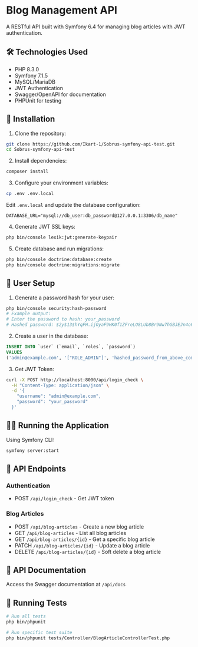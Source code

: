 # Blog Management API

A RESTful API built with Symfony 6.4 for managing blog articles with JWT authentication.

## 🛠 Technologies Used

- PHP 8.3.0
- Symfony 7.1.5
- MySQL/MariaDB
- JWT Authentication
- Swagger/OpenAPI for documentation
- PHPUnit for testing

## 🚀 Installation

1. Clone the repository:
```bash
git clone https://github.com/Ikart-1/Sobrus-symfony-api-test.git
cd Sobrus-symfony-api-test
```

2. Install dependencies:
```bash
composer install
```

3. Configure your environment variables:
```bash
cp .env .env.local
```
Edit `.env.local` and update the database configuration:
```env
DATABASE_URL="mysql://db_user:db_password@127.0.0.1:3306/db_name"
```

4. Generate JWT SSL keys:
```bash
php bin/console lexik:jwt:generate-keypair
```

5. Create database and run migrations:
```bash
php bin/console doctrine:database:create
php bin/console doctrine:migrations:migrate
```

## 👤 User Setup

1. Generate a password hash for your user:
```bash
php bin/console security:hash-password
# Example output:
# Enter the password to hash: your_password
# Hashed password: $2y$13$hYqFH.ijOyaF9HK0f1ZFreLO8LUb8Br9Nw7hGBJEJn4oFv7Ri9lbq
```

2. Create a user in the database:
```sql
INSERT INTO `user` (`email`, `roles`, `password`) 
VALUES 
('admin@example.com', '["ROLE_ADMIN"]', 'hashed_password_from_above_command');
```

3. Get JWT Token:
```bash
curl -X POST http://localhost:8000/api/login_check \
  -H "Content-Type: application/json" \
  -d '{
    "username": "admin@example.com",
    "password": "your_password"
  }'
```

## 🏃‍♂️ Running the Application

Using Symfony CLI:
```bash
symfony server:start
```

## 🔑 API Endpoints

### Authentication
- POST `/api/login_check` - Get JWT token

### Blog Articles
- POST `/api/blog-articles` - Create a new blog article
- GET `/api/blog-articles` - List all blog articles
- GET `/api/blog-articles/{id}` - Get a specific blog article
- PATCH `/api/blog-articles/{id}` - Update a blog article
- DELETE `/api/blog-articles/{id}` - Soft delete a blog article

## 📝 API Documentation

Access the Swagger documentation at `/api/docs`

## 🧪 Running Tests

```bash
# Run all tests
php bin/phpunit

# Run specific test suite
php bin/phpunit tests/Controller/BlogArticleControllerTest.php
```
